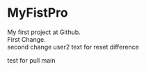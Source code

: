 # MyFistPro
My first project at Github.
<br>
First Change.
<br>
second change
 user2
text for reset
difference

test for pull
 main
